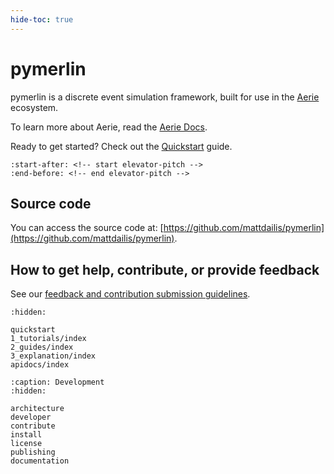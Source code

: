 ```yaml
---
hide-toc: true
---
```


# pymerlin

pymerlin is a discrete event simulation framework, built for use in the [Aerie](https://github.com/NASA-AMMOS/aerie>) ecosystem.

To learn more about Aerie, read the [Aerie Docs](https://nasa-ammos.github.io/aerie-docs).

Ready to get started? Check out the [Quickstart](./quickstart.md) guide.

```{include} ../README.md
:start-after: <!-- start elevator-pitch -->
:end-before: <!-- end elevator-pitch -->
```

## Source code

You can access the source code at: [https://github.com/mattdailis/pymerlin](https://github.com/mattdailis/pymerlin).

## How to get help, contribute, or provide feedback

See our [feedback and contribution submission guidelines](contribute.md).

```{toctree}
:hidden:

quickstart
1_tutorials/index
2_guides/index
3_explanation/index
apidocs/index
```

```{toctree}
:caption: Development
:hidden:

architecture
developer
contribute
install
license
publishing
documentation
```

<!-- Autosummary:
```{autosummary}
:toctree: _autosummary
:template: custom-module-template.rst
:recursive:

pymerlin
```-->